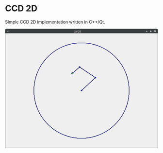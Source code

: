# CCD 2D
Simple CCD 2D implementation written in C++/Qt.

![alt tag](https://github.com/Alex20129/ccd_2d/blob/main/ccd_2d.png)

